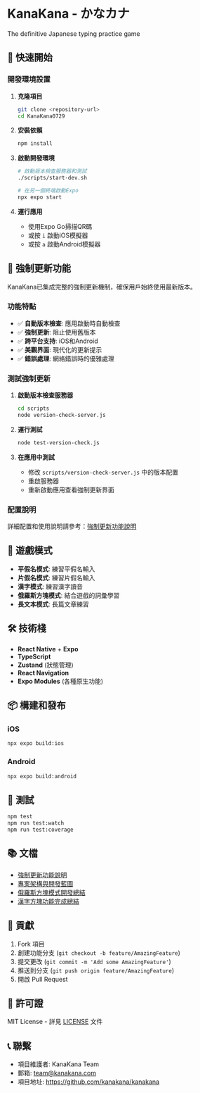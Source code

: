 # KanaKana - かなカナ

The definitive Japanese typing practice game

## 🚀 快速開始

### 開發環境設置

1. **克隆項目**
   ```bash
   git clone <repository-url>
   cd KanaKana0729
   ```

2. **安裝依賴**
   ```bash
   npm install
   ```

3. **啟動開發環境**
   ```bash
   # 啟動版本檢查服務器和測試
   ./scripts/start-dev.sh
   
   # 在另一個終端啟動Expo
   npx expo start
   ```

4. **運行應用**
   - 使用Expo Go掃描QR碼
   - 或按 `i` 啟動iOS模擬器
   - 或按 `a` 啟動Android模擬器

## 🔧 強制更新功能

KanaKana已集成完整的強制更新機制，確保用戶始終使用最新版本。

### 功能特點

- ✅ **自動版本檢查**: 應用啟動時自動檢查
- ✅ **強制更新**: 阻止使用舊版本
- ✅ **跨平台支持**: iOS和Android
- ✅ **美觀界面**: 現代化的更新提示
- ✅ **錯誤處理**: 網絡錯誤時的優雅處理

### 測試強制更新

1. **啟動版本檢查服務器**
   ```bash
   cd scripts
   node version-check-server.js
   ```

2. **運行測試**
   ```bash
   node test-version-check.js
   ```

3. **在應用中測試**
   - 修改 `scripts/version-check-server.js` 中的版本配置
   - 重啟服務器
   - 重新啟動應用查看強制更新界面

### 配置說明

詳細配置和使用說明請參考：[強制更新功能說明](docs/強制更新功能說明.md)

## 📱 遊戲模式

- **平假名模式**: 練習平假名輸入
- **片假名模式**: 練習片假名輸入
- **漢字模式**: 練習漢字讀音
- **俄羅斯方塊模式**: 結合遊戲的詞彙學習
- **長文本模式**: 長篇文章練習

## 🛠 技術棧

- **React Native** + **Expo**
- **TypeScript**
- **Zustand** (狀態管理)
- **React Navigation**
- **Expo Modules** (各種原生功能)

## 📦 構建和發布

### iOS
```bash
npx expo build:ios
```

### Android
```bash
npx expo build:android
```

## 🧪 測試

```bash
npm test
npm run test:watch
npm run test:coverage
```

## 📚 文檔

- [強制更新功能說明](docs/強制更新功能說明.md)
- [專案架構與開發藍圖](docs/專案架構與開發藍圖.md)
- [俄羅斯方塊模式開發總結](docs/俄羅斯方塊模式開發總結.md)
- [漢字方塊功能完成總結](docs/漢字方塊功能完成總結.md)

## 🤝 貢獻

1. Fork 項目
2. 創建功能分支 (`git checkout -b feature/AmazingFeature`)
3. 提交更改 (`git commit -m 'Add some AmazingFeature'`)
4. 推送到分支 (`git push origin feature/AmazingFeature`)
5. 開啟 Pull Request

## 📄 許可證

MIT License - 詳見 [LICENSE](LICENSE) 文件

## 📞 聯繫

- 項目維護者: KanaKana Team
- 郵箱: team@kanakana.com
- 項目地址: https://github.com/kanakana/kanakana 
